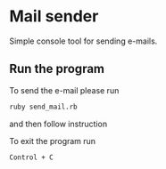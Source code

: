 # Mail sender

Simple console tool for sending e-mails.

## Run the program

To send the e-mail please run

```bash
ruby send_mail.rb
```

and then follow instruction

To exit the program run

```bash
Control + C
```
